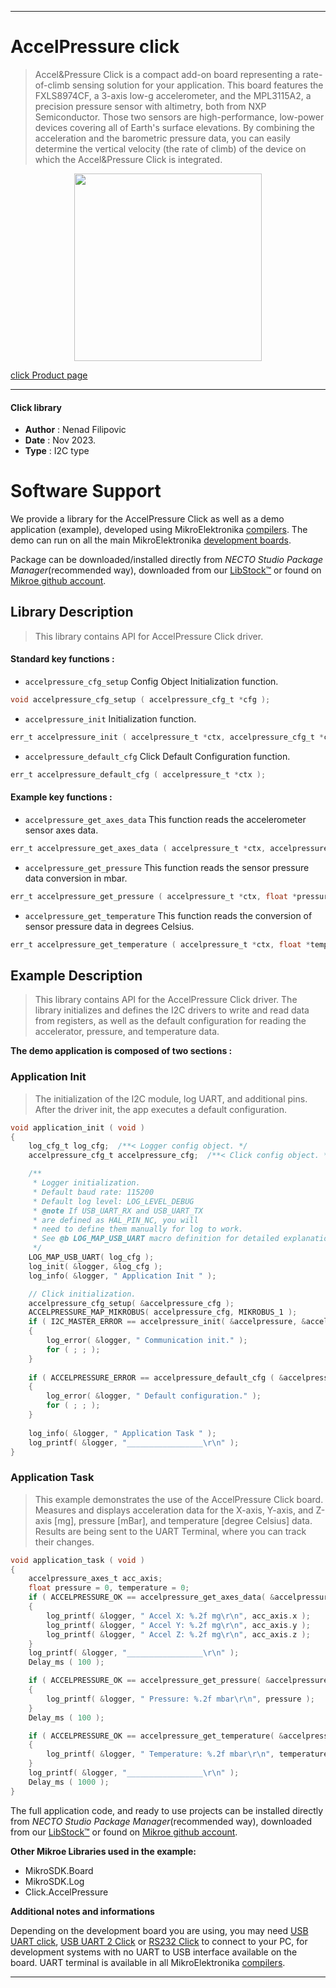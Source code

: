 
---
# AccelPressure click

> Accel&Pressure Click is a compact add-on board representing a rate-of-climb sensing solution for your application. This board features the FXLS8974CF, a 3-axis low-g accelerometer, and the MPL3115A2, a precision pressure sensor with altimetry, both from NXP Semiconductor. Those two sensors are high-performance, low-power devices covering all of Earth's surface elevations. By combining the acceleration and the barometric pressure data, you can easily determine the vertical velocity (the rate of climb) of the device on which the Accel&Pressure Click is integrated.

<p align="center">
  <img src="https://download.mikroe.com/images/click_for_ide/accelpressure_click.png" height=300px>
</p>

[click Product page](https://www.mikroe.com/accelpressure-click)

---


#### Click library

- **Author**        : Nenad Filipovic
- **Date**          : Nov 2023.
- **Type**          : I2C type


# Software Support

We provide a library for the AccelPressure Click
as well as a demo application (example), developed using MikroElektronika
[compilers](https://www.mikroe.com/necto-studio).
The demo can run on all the main MikroElektronika [development boards](https://www.mikroe.com/development-boards).

Package can be downloaded/installed directly from *NECTO Studio Package Manager*(recommended way), downloaded from our [LibStock&trade;](https://libstock.mikroe.com) or found on [Mikroe github account](https://github.com/MikroElektronika/mikrosdk_click_v2/tree/master/clicks).

## Library Description

> This library contains API for AccelPressure Click driver.

#### Standard key functions :

- `accelpressure_cfg_setup` Config Object Initialization function.
```c
void accelpressure_cfg_setup ( accelpressure_cfg_t *cfg );
```

- `accelpressure_init` Initialization function.
```c
err_t accelpressure_init ( accelpressure_t *ctx, accelpressure_cfg_t *cfg );
```

- `accelpressure_default_cfg` Click Default Configuration function.
```c
err_t accelpressure_default_cfg ( accelpressure_t *ctx );
```

#### Example key functions :

- `accelpressure_get_axes_data` This function reads the accelerometer sensor axes data.
```c
err_t accelpressure_get_axes_data ( accelpressure_t *ctx, accelpressure_axes_t *axes );
```

- `accelpressure_get_pressure` This function reads the sensor pressure data conversion in mbar.
```c
err_t accelpressure_get_pressure ( accelpressure_t *ctx, float *pressure );
```

- `accelpressure_get_temperature` This function reads the conversion of sensor pressure data in degrees Celsius.
```c
err_t accelpressure_get_temperature ( accelpressure_t *ctx, float *temperature );
```

## Example Description

> This library contains API for the AccelPressure Click driver.
> The library initializes and defines the I2C drivers to 
> write and read data from registers, as well as the default configuration 
> for reading the accelerator, pressure, and temperature data.

**The demo application is composed of two sections :**

### Application Init

> The initialization of the I2C module, log UART, and additional pins.
> After the driver init, the app executes a default configuration.

```c
void application_init ( void ) 
{
    log_cfg_t log_cfg;  /**< Logger config object. */
    accelpressure_cfg_t accelpressure_cfg;  /**< Click config object. */

    /** 
     * Logger initialization.
     * Default baud rate: 115200
     * Default log level: LOG_LEVEL_DEBUG
     * @note If USB_UART_RX and USB_UART_TX 
     * are defined as HAL_PIN_NC, you will 
     * need to define them manually for log to work. 
     * See @b LOG_MAP_USB_UART macro definition for detailed explanation.
     */
    LOG_MAP_USB_UART( log_cfg );
    log_init( &logger, &log_cfg );
    log_info( &logger, " Application Init " );

    // Click initialization.
    accelpressure_cfg_setup( &accelpressure_cfg );
    ACCELPRESSURE_MAP_MIKROBUS( accelpressure_cfg, MIKROBUS_1 );
    if ( I2C_MASTER_ERROR == accelpressure_init( &accelpressure, &accelpressure_cfg ) ) 
    {
        log_error( &logger, " Communication init." );
        for ( ; ; );
    }
    
    if ( ACCELPRESSURE_ERROR == accelpressure_default_cfg ( &accelpressure ) )
    {
        log_error( &logger, " Default configuration." );
        for ( ; ; );
    }
    
    log_info( &logger, " Application Task " );
    log_printf( &logger, "_________________\r\n" );
}
```

### Application Task

> This example demonstrates the use of the AccelPressure Click board.
> Measures and displays acceleration data for the X-axis, Y-axis, and Z-axis [mg],
> pressure [mBar], and temperature [degree Celsius] data.
> Results are being sent to the UART Terminal, where you can track their changes.

```c
void application_task ( void ) 
{
    accelpressure_axes_t acc_axis;
    float pressure = 0, temperature = 0;
    if ( ACCELPRESSURE_OK == accelpressure_get_axes_data( &accelpressure, &acc_axis ) )
    {
        log_printf( &logger, " Accel X: %.2f mg\r\n", acc_axis.x );
        log_printf( &logger, " Accel Y: %.2f mg\r\n", acc_axis.y );
        log_printf( &logger, " Accel Z: %.2f mg\r\n", acc_axis.z );
    }
    log_printf( &logger, "_________________\r\n" );
    Delay_ms ( 100 );

    if ( ACCELPRESSURE_OK == accelpressure_get_pressure( &accelpressure, &pressure ) )
    {
        log_printf( &logger, " Pressure: %.2f mbar\r\n", pressure );
    }
    Delay_ms ( 100 );

    if ( ACCELPRESSURE_OK == accelpressure_get_temperature( &accelpressure, &temperature ) )
    {
        log_printf( &logger, " Temperature: %.2f mbar\r\n", temperature );
    }
    log_printf( &logger, "_________________\r\n" );
    Delay_ms ( 1000 );
}
```

The full application code, and ready to use projects can be installed directly from *NECTO Studio Package Manager*(recommended way), downloaded from our [LibStock&trade;](https://libstock.mikroe.com) or found on [Mikroe github account](https://github.com/MikroElektronika/mikrosdk_click_v2/tree/master/clicks).

**Other Mikroe Libraries used in the example:**

- MikroSDK.Board
- MikroSDK.Log
- Click.AccelPressure

**Additional notes and informations**

Depending on the development board you are using, you may need
[USB UART click](https://www.mikroe.com/usb-uart-click),
[USB UART 2 Click](https://www.mikroe.com/usb-uart-2-click) or
[RS232 Click](https://www.mikroe.com/rs232-click) to connect to your PC, for
development systems with no UART to USB interface available on the board. UART
terminal is available in all MikroElektronika
[compilers](https://shop.mikroe.com/compilers).

---
